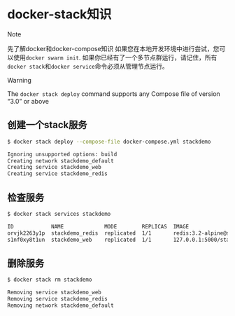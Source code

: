 # docker-stack知识

> [!NOTE]
> 先了解docker和docker-compose知识
> 如果您在本地开发环境中进行尝试，您可以使用`docker swarm init`.
> 如果你已经有了一个多节点群运行，请记住，所有 `docker stack`和`docker service`命令必须从管理节点运行。



> [!WARNING]
> The `docker stack deploy` command supports any Compose file of version “3.0” or above



## 创建一个stack服务

```bash
$ docker stack deploy --compose-file docker-compose.yml stackdemo

Ignoring unsupported options: build
Creating network stackdemo_default
Creating service stackdemo_web
Creating service stackdemo_redis
```



## 检查服务

```bash
$ docker stack services stackdemo

ID            NAME             MODE        REPLICAS  IMAGE
orvjk2263y1p  stackdemo_redis  replicated  1/1       redis:3.2-alpine@sha256:f1ed3708f538b537eb9c2a7dd50dc90a706f7debd7e1196c9264edeea521a86d
s1nf0xy8t1un  stackdemo_web    replicated  1/1       127.0.0.1:5000/stackdemo@sha256:adb070e0805d04ba2f92c724298370b7a4eb19860222120d43e0f6351ddbc26f
```



## 删除服务

```bash
$ docker stack rm stackdemo

Removing service stackdemo_web
Removing service stackdemo_redis
Removing network stackdemo_default
```

